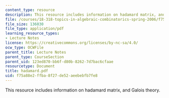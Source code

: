 ```yaml
---
content_type: resource
description: This resource includes information on hadamard matrix, and Galois theory.
file: /courses/18-318-topics-in-algebraic-combinatorics-spring-2006/f75a88e2ffba8f27de52aeebebfb7fe8_hadamard.pdf
file_size: 136030
file_type: application/pdf
learning_resource_types:
- Lecture Notes
license: https://creativecommons.org/licenses/by-nc-sa/4.0/
ocw_type: OCWFile
parent_title: Lecture Notes
parent_type: CourseSection
parent_uid: 123ed870-bb6f-d80b-8262-7d7bac6cfaae
resourcetype: Document
title: hadamard.pdf
uid: f75a88e2-ffba-8f27-de52-aeebebfb7fe8
---
```

This resource includes information on hadamard matrix, and Galois theory.